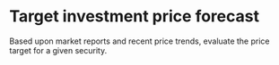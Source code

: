 # Target investment price forecast

Based upon market reports and recent price trends, evaluate the price target for a given security. 